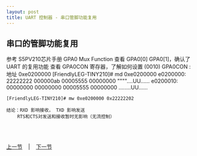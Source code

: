 ```yaml
---
layout: post
title: UART 控制器 - 串口管脚功能复用
---
```


## 串口的管脚功能复用 
参考 S5PV210芯片手册
	GPA0 Mux Function
	查看 GPA0[0] GPA0[1]，确认了 UART 的复用功能
	查看 GPA0CON 寄存器，了解如何设置 (0010)
	GPA0CON : 地址 0xe0200000
	[FriendlyLEG-TINY210]# md 0xe0200000
	e0200000: 22222222 000000ab 00005555 00000000    """"....UU......
	e0200010: 00000000 00000000 00005555 00000000    ........UU......

	[FriendlyLEG-TINY210]# mw 0xe0200000 0x22222202

	结论：RXD 影响接收， TXD 影响发送
		RTS和CTS对发送和接收暂时无影响（无流控制）

	

<br> <br> 
<div> <a href="chp5-1.html">上一节</a> &nbsp;&nbsp; | &nbsp;&nbsp; <a href="chp5-3.html">下一节</a> </div> <br> <br>